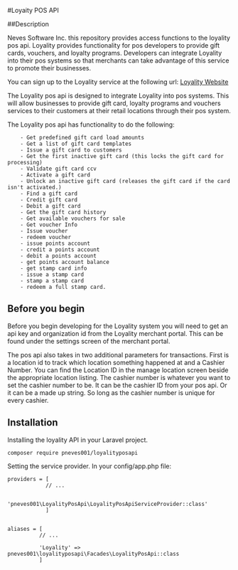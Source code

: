 #Loyaity POS API

##Description

Neves Software Inc. this repository provides access 
functions to the loyality pos api. Loyality provides functionality 
for pos developers to provide gift cards, vouchers, and loyalty programs. 
Developers can integrate Loyality into their pos systems so that 
merchants can take advantage of this service to promote their businesses.


You can sign up to the Loyality service at the following url: <a href="https://loyality.app" rel="dofollow">Loyality Website</a>



The Loyality pos api is designed to integrate Loyality into pos systems. 
This will allow businesses to provide gift card, loyalty programs and vouchers services to 
their customers at their retail locations through their pos system.

The Loyality pos api has functionality to do the following: 

        - Get predefined gift card load amounts
        - Get a list of gift card templates
        - Issue a gift card to customers
        - Get the first inactive gift card (this locks the gift card for processing)
        - Validate gift card ccv
        - Activate a gift card
        - Unlock an inactive gift card (releases the gift card if the card isn't activated.)
        - Find a gift card
        - Credit gift card 
        - Debit a gift card
        - Get the gift card history
        - Get available vouchers for sale
        - Get voucher Info
        - Issue voucher
        - redeem voucher
        - issue points account
        - credit a points account 
        - debit a points account
        - get points account balance
        - get stamp card info
        - issue a stamp card
        - stamp a stamp card
        - redeem a full stamp card. 

## Before you begin 

Before you begin developing for the Loyality system you will need to get an api key and
organization id from the Loyality merchant portal. This can be found under the settings screen
of the merchant portal. 

The pos api also takes in two additional parameters for transactions. First is a location id to track which location
something happened at and a Cashier Number. You can find the Location ID in the manage location screen beside the appropriate 
location listing. The cashier number is whatever you want to set the cashier number to be. It can be the cashier ID from 
your pos api. Or it can be a made up string. So long as the cashier number is unique for every cashier. 


## Installation

Installing the loyality API in your Laravel project. 

    composer require pneves001/loyalityposapi 
    

Setting the service provider. In your config/app.php file:

    providers = [
                // ...

                'pneves001\LoyalityPosApi\LoyalityPosApiServiceProvider::class'
                ]


    aliases = [
              // ...

              'Loyality' => pneves001\loyalityposapi\Facades\LoyalityPosApi::class
              ]


